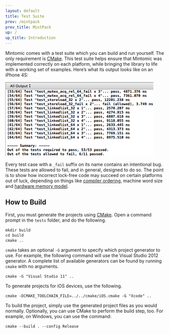```yaml
---
layout: default
title: Test Suite
prev: /mintpack
prev_title: MintPack
up: /
up_title: Introduction
---
```


Mintomic comes with a test suite which you can build and run yourself. The only requirement is [CMake](http://www.cmake.org/). This test suite helps ensure that Mintomic was implemented correctly on each platform, while bringing the library to life with a working set of examples. Here’s what its output looks like on an iPhone 4S:

![](testsuite_iphone4s.png)

Every test case with a `_fail` suffix on its name contains an intentional bug. These tests are allowed to fail, and in general, designed to do so. The point is to show how incorrect lock-free code may succeed on certain platforms out of luck, depending on things like <a href="http://preshing.com/20120625/memory-ordering-at-compile-time">compiler ordering</a>, machine word size and <a href="http://preshing.com/20120930/weak-vs-strong-memory-models">hardware memory model</a>.

## How to Build

First, you must generate the projects using [CMake](http://www.cmake.org/). Open a command prompt in the `tests` folder, and do the following.

    mkdir build
    cd build
    cmake .. 

`cmake` takes an optional `-G` argument to specify which project generator to use. For example, the following command will use the Visual Studio 2012 generator. A complete list of available generators can be found by running `cmake` with no arguments.

    cmake -G "Visual Studio 11" ..

To generate projects for iOS devices, use the following.

    cmake -DCMAKE_TOOLCHAIN_FILE=../../cmake/iOS.cmake -G "Xcode" ..

To build the project, simply use the generated project files as you would normally. Optionally, you can use CMake to perform the build step, too. For example, on Windows, you can use the command:

    cmake --build . --config Release

